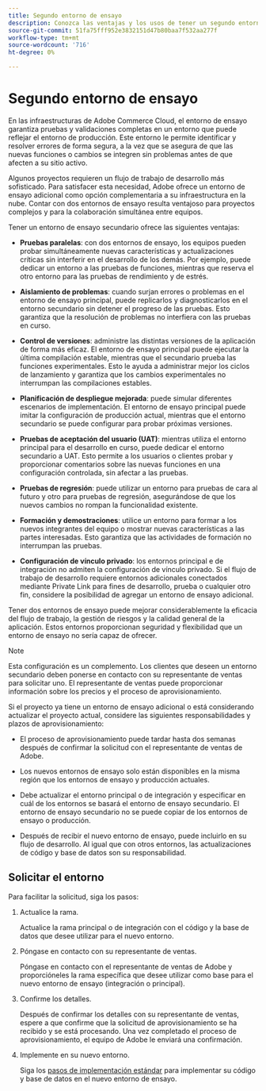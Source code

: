 ```yaml
---
title: Segundo entorno de ensayo
description: Conozca las ventajas y los usos de tener un segundo entorno de ensayo para pruebas paralelas, aislamiento de problemas, control de versiones y más.
source-git-commit: 51fa75fff952e3832151d47b80baa7f532aa277f
workflow-type: tm+mt
source-wordcount: '716'
ht-degree: 0%

---
```



# Segundo entorno de ensayo

En las infraestructuras de Adobe Commerce Cloud, el entorno de ensayo garantiza pruebas y validaciones completas en un entorno que puede reflejar el entorno de producción. Este entorno le permite identificar y resolver errores de forma segura, a la vez que se asegura de que las nuevas funciones o cambios se integren sin problemas antes de que afecten a su sitio activo.

Algunos proyectos requieren un flujo de trabajo de desarrollo más sofisticado. Para satisfacer esta necesidad, Adobe ofrece un entorno de ensayo adicional como opción complementaria a su infraestructura en la nube. Contar con dos entornos de ensayo resulta ventajoso para proyectos complejos y para la colaboración simultánea entre equipos.

Tener un entorno de ensayo secundario ofrece las siguientes ventajas:

- **Pruebas paralelas**: con dos entornos de ensayo, los equipos pueden probar simultáneamente nuevas características y actualizaciones críticas sin interferir en el desarrollo de los demás. Por ejemplo, puede dedicar un entorno a las pruebas de funciones, mientras que reserva el otro entorno para las pruebas de rendimiento y de estrés.

- **Aislamiento de problemas**: cuando surjan errores o problemas en el entorno de ensayo principal, puede replicarlos y diagnosticarlos en el entorno secundario sin detener el progreso de las pruebas. Esto garantiza que la resolución de problemas no interfiera con las pruebas en curso.

- **Control de versiones**: administre las distintas versiones de la aplicación de forma más eficaz. El entorno de ensayo principal puede ejecutar la última compilación estable, mientras que el secundario prueba las funciones experimentales. Esto le ayuda a administrar mejor los ciclos de lanzamiento y garantiza que los cambios experimentales no interrumpan las compilaciones estables.

- **Planificación de despliegue mejorada**: puede simular diferentes escenarios de implementación. El entorno de ensayo principal puede imitar la configuración de producción actual, mientras que el entorno secundario se puede configurar para probar próximas versiones.

- **Pruebas de aceptación del usuario (UAT)**: mientras utiliza el entorno principal para el desarrollo en curso, puede dedicar el entorno secundario a UAT. Esto permite a los usuarios o clientes probar y proporcionar comentarios sobre las nuevas funciones en una configuración controlada, sin afectar a las pruebas.

- **Pruebas de regresión**: puede utilizar un entorno para pruebas de cara al futuro y otro para pruebas de regresión, asegurándose de que los nuevos cambios no rompan la funcionalidad existente.

- **Formación y demostraciones**: utilice un entorno para formar a los nuevos integrantes del equipo o mostrar nuevas características a las partes interesadas. Esto garantiza que las actividades de formación no interrumpan las pruebas.

- **Configuración de vínculo privado**: los entornos principal e de integración no admiten la configuración de vínculo privado. Si el flujo de trabajo de desarrollo requiere entornos adicionales conectados mediante Private Link para fines de desarrollo, prueba o cualquier otro fin, considere la posibilidad de agregar un entorno de ensayo adicional.

Tener dos entornos de ensayo puede mejorar considerablemente la eficacia del flujo de trabajo, la gestión de riesgos y la calidad general de la aplicación. Estos entornos proporcionan seguridad y flexibilidad que un entorno de ensayo no sería capaz de ofrecer.

>[!NOTE]
>
>Esta configuración es un complemento. Los clientes que deseen un entorno secundario deben ponerse en contacto con su representante de ventas para solicitar uno. El representante de ventas puede proporcionar información sobre los precios y el proceso de aprovisionamiento.

Si el proyecto ya tiene un entorno de ensayo adicional o está considerando actualizar el proyecto actual, considere las siguientes responsabilidades y plazos de aprovisionamiento:

- El proceso de aprovisionamiento puede tardar hasta dos semanas después de confirmar la solicitud con el representante de ventas de Adobe.

- Los nuevos entornos de ensayo solo están disponibles en la misma región que los entornos de ensayo y producción actuales.

- Debe actualizar el entorno principal o de integración y especificar en cuál de los entornos se basará el entorno de ensayo secundario. El entorno de ensayo secundario no se puede copiar de los entornos de ensayo o producción.

- Después de recibir el nuevo entorno de ensayo, puede incluirlo en su flujo de desarrollo. Al igual que con otros entornos, las actualizaciones de código y base de datos son su responsabilidad.

## Solicitar el entorno

Para facilitar la solicitud, siga los pasos:

1. Actualice la rama.

   Actualice la rama principal o de integración con el código y la base de datos que desee utilizar para el nuevo entorno.

1. Póngase en contacto con su representante de ventas.

   Póngase en contacto con el representante de ventas de Adobe y proporcióneles la rama específica que desee utilizar como base para el nuevo entorno de ensayo (integración o principal).

1. Confirme los detalles.

   Después de confirmar los detalles con su representante de ventas, espere a que confirme que la solicitud de aprovisionamiento se ha recibido y se está procesando. Una vez completado el proceso de aprovisionamiento, el equipo de Adobe le enviará una confirmación.

1. Implemente en su nuevo entorno.

   Siga los [pasos de implementación estándar](../deploy/staging-production.md) para implementar su código y base de datos en el nuevo entorno de ensayo.
